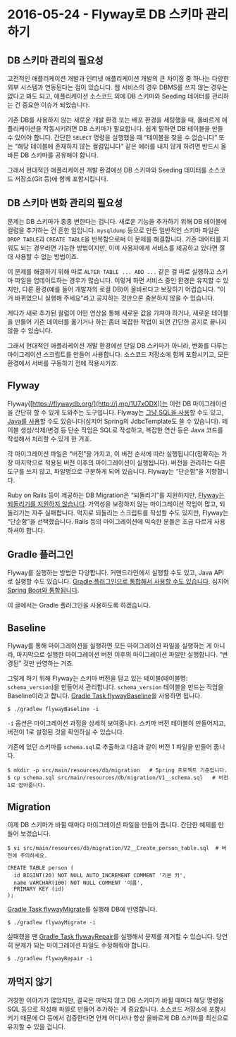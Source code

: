 # 2016-05-24 - Flyway로 DB 스키마 관리하기

## DB 스키마 관리의 필요성

고전적인 애플리케이션 개발과 인터넷 애플리케이션 개발의 큰 차이점 중 하나는 다양한 외부 시스템과 연동된다는 점이 있습니다. 웹 서비스의 경우 DBMS를 쓰지 않는 경우는 없다고 봐도 되고, 애플리케이션 소스코드 외에 DB 스키마와 Seeding 데이터를 관리하는 건 중요한 이슈가 되었습니다.

기존 DB를 사용하지 않는 새로운 개발 환경 또는 배포 환경을 세팅했을 때, 올바르게 애플리케이션을 작동시키려면 DB 스키마가 필요합니다. 쉽게 말하면 DB 테이블을 만들 수 있어야 합니다. 간단한 `SELECT` 명령을 실행했을 때 “테이블을 찾을 수 없습니다” 또는 “해당 테이블에 존재하지 않는 컬럼입니다” 같은 에러를 내지 않게 하려면 반드시 올바른 DB 스키마를 공유해야 합니다.

그래서 현대적인 애플리케이션 개발 환경에선 DB 스키마와 Seeding 데이터를 소스코드 저장소(Git 등)에 함께 포함시킵니다.

## DB 스키마 변화 관리의 필요성

문제는 DB 스키마가 종종 변한다는 겁니다. 새로운 기능을 추가하기 위해 DB 테이블에 컬럼을 추가하는 건 흔한 일입니다. `mysqldump` 등으로 만든 일반적인 스키마 파일은 `DROP TABLE`과 `CREATE TABLE`을 반복함으로써 이 문제를 해결합니다. 기존 데이터를 지워도 되는 경우라면 가능한 방법이지만, 이미 사용자에게 서비스를 제공하고 있다면 절대 사용할 수 없는 방법이죠.

이 문제를 해결하기 위해 따로 `ALTER TABLE ... ADD ...` 같은 걸 따로 실행하고 스키마 파일을 업데이트하는 경우가 많습니다. 이렇게 하면 서비스 중인 환경은 유지할 수 있지만, 다른 환경(예를 들어 개발자의 로컬 DB)이 올바르다고 보장하기 어렵습니다. “이거 바뀌었으니 실행해 주세요”라고 공지하는 것만으론 충분하지 않을 수 있습니다.

게다가 새로 추가된 컬럼이 어떤 연산을 통해 새로운 값을 가져야 하거나, 새로운 테이블을 만들어 기존 데이터를 옮기거나 하는 좀더 복잡한 작업이 되면 간단한 공지로 끝나지 않을 수 있습니다.

그래서 현대적인 애플리케이션 개발 환경에선 단일 DB 스키마가 아니라, 변화를 다루는 마이그레이션 스크립트를 만들어 사용합니다. 소스코드 저장소에 함께 포함시키고, 모든 환경에서 서버를 구동하기 전에 적용시키죠.

## Flyway

Flyway([https://flywaydb.org/](http://j.mp/1U7xODX))는 이런 DB 마이그레이션을 간단히 할 수 있게 도와주는 도구입니다. Flyway는 [그냥 SQL을 사용](http://j.mp/1RmBLD6)할 수도 있고, [Java를 사용](http://j.mp/1YUDaqj)할 수도 있습니다(심지어 Spring의 JdbcTemplate도 쓸 수 있습니다). 테이블 생성/삭제/변경 등 단순 작업은 SQL로 작성하고, 복잡한 연산 등은 Java 코드를 작성해서 처리할 수 있게 한 거죠.

각 마이그레이션 파일은 “버전”을 가지고, 이 버전 순서에 따라 실행됩니다(정확히는 가장 마지막으로 적용된 버전 이후의 마이그레이션이 실행됩니다). 버전을 관리하는 다른 도구를 쓰지 않고, 파일명으로 구분하게 되어 있습니다. Flyway는 “단순함”을 지향합니다.

Ruby on Rails 등이 제공하는 DB Migration은 “되돌리기”를 지원하지만, [Flyway는 되돌리기를 지원하지 않습니다](http://j.mp/1U7xjcV). 가역성을 보장하지 않는 마이그레이션 작업이 많고, 되돌리기는 자주 실패합니다. 억지로 되돌리는 스크립트를 작성할 수도 있지만, Flyway는 “단순함”을 선택했습니다. Rails 등의 마이그레이션에 익숙한 분들은 조금 다르게 사용하셔야 합니다.

## Gradle 플러그인

Flyway를 실행하는 방법은 다양합니다. 커맨드라인에서 실행할 수도 있고, Java API로 실행할 수도 있습니다. [Gradle 플러그인으로 통합해서 사용할 수도 있습니다](http://j.mp/1OTC91w). 심지어 [Spring Boot와 통합됩니다](http://j.mp/1TtLM9f).

이 글에서는 Gradle 플러그인을 사용하도록 하겠습니다.

## Baseline

Flyway를 통해 마이그레이션을 실행하면 모든 마이그레이션 파일을 실행하는 게 아니라, 마지막으로 실행한 마이그레이션 버전 이후의 마이그레이션 파일만 실행합니다. “변경된” 것만 반영하는 거죠.

그렇게 하기 위해 Flyway는 스키마 버전을 담고 있는 테이블(테이블명: `schema_version`)을 만들어서 관리합니다. `schema_version` 테이블을 만드는 작업을 Baseline이라고 합니다. [Gradle Task flywayBaseline](http://j.mp/1sNJrKG)을 사용하면 됩니다.

```
$ ./gradlew flywayBaseline -i
```

`-i` 옵션은 마이그레이션 과정을 상세히 보여줍니다. 스키마 버전 테이블이 만들어지고, 버전이 1로 설정된 것을 확인하실 수 있습니다.

기존에 있던 스키마를 `schema.sql`로 추출하고 다음과 같이 버전 1 파일을 만들어 줍니다.

```
$ mkdir -p src/main/resources/db/migration   # Spring 프로젝트 기준입니다.
$ cp schema.sql src/main/resources/db/migration/V1__schema.sql   # 버전 1로 잡아줍니다.
```

## Migration

이제 DB 스키마가 바뀔 때마다 마이그레이션 파일을 만들어 줍니다. 간단한 예제를 만들어 보겠습니다.

```
$ vi src/main/resources/db/migration/V2__Create_person_table.sql  # 버전에 주의하세요.

CREATE TABLE person (
  id BIGINT(20) NOT NULL AUTO_INCREMENT COMMENT '기본 키',
  name VARCHAR(100) NOT NULL COMMENT '이름',
  PRIMARY KEY (id)
);
```

[Gradle Task flywayMigrate](http://j.mp/1WPr8S3)를 실행해 DB에 반영합니다.

```
$ ./gradlew flywayMigrate -i
```

실패했을 땐 [Gradle Task flywayRepair](http://j.mp/1VgxsQI)를 실행해서 문제를 제거할 수 있습니다. 당연히 문제가 되는 마이그레이션 파일도 수정해줘야 합니다.

```
$ ./gradlew flywayRepair -i
```

## 까먹지 않기

거창한 이야기가 많았지만, 결국은 까먹지 않고 DB 스키마가 바뀔 때마다 해당 명령을 SQL 등으로 작성해 파일로 만들어 추가하는 게 중요합니다. 소스코드 저장소에 포함시키기 때문에 CI 등에서 검증한다면 언제 어디서나 항상 올바르게 DB 스키마를 최신으로 유지할 수 있을 겁니다.
